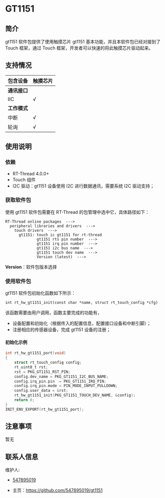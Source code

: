 # GT1151

## 简介

gt1151 软件包提供了使用触摸芯片 gt1151 基本功能，并且本软件包已经对接到了 Touch 框架，通过 Touch 框架，开发者可以快速的将此触摸芯片驱动起来。
## 支持情况

| 包含设备           | 触摸芯片 |  
| ----------------     | -------- | 
| **通讯接口**      |          |      
| IIC              | √        | 
| **工作模式**     |          |     
| 中断             | √        | 
| 轮询             |   √       |        

## 使用说明

### 依赖

- RT-Thread 4.0.0+
- Touch 组件
- I2C 驱动：gt1151 设备使用 I2C 进行数据通讯，需要系统 I2C 驱动支持；

### 获取软件包

使用 gt1151 软件包需要在 RT-Thread 的包管理中选中它，具体路径如下：

```
RT-Thread online packages  --->
  peripheral libraries and drivers  --->
    touch drivers  --->
      gt1151: touch ic gt1151 for rt-thread
              gt1151 rts pin number  --->
              gt1151 irq pin number  --->
              gt1151 i2c bus name  --->
              gt1151 touch dev name  --->
              Version (latest)  --->
```
**Version**：软件包版本选择

### 使用软件包

gt1151 软件包初始化函数如下所示：

```
int rt_hw_gt1151_init(const char *name, struct rt_touch_config *cfg)
```

该函数需要由用户调用，函数主要完成的功能有，

- 设备配置和初始化（根据传入的配置信息，配置接口设备和中断引脚）；
- 注册相应的传感器设备，完成 gt1151 设备的注册；

#### 初始化示例

```.c
int rt_hw_gt1151_port(void)
{
    struct rt_touch_config config;
    rt_uint8_t rst;
    rst = PKG_GT1151_RST_PIN;
    config.dev_name = PKG_GT1151_I2C_BUS_NAME;
    config.irq_pin.pin  = PKG_GT1151_IRQ_PIN;
    config.irq_pin.mode = PIN_MODE_INPUT_PULLDOWN;
    config.user_data = &rst;
    rt_hw_gt1151_init(PKG_GT1151_TOUCH_DEV_NAME, &config);
    return 0;
}
INIT_ENV_EXPORT(rt_hw_gt1151_port);
```

## 注意事项

暂无

## 联系人信息

维护人:

- [547895019](https://github.com/547895019) 

- 主页：<https://github.com/547895019/gt1151>